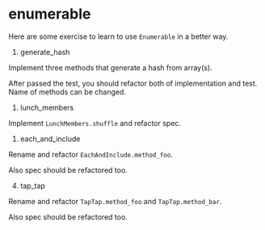 # enumerable

Here are some exercise to learn to use `Enumerable` in a better way.

1. generate_hash

Implement three methods that generate a hash from array(s).

After passed the test, you should refactor both of implementation and test. Name of methods can be changed.

1. lunch_members

Implement `LunchMembers.shuffle` and refactor spec.

1. each_and_include

Rename and refactor `EachAndInclude.method_foo`.

Also spec should be refactored too.

4. tap_tap

Rename and refactor `TapTap.method_foo` and `TapTap.method_bar`.

Also spec should be refactored too.
